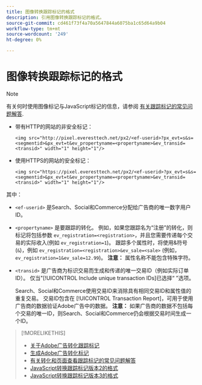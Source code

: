 ```yaml
---
title: 图像转换跟踪标记的格式
description: 引用图像转换跟踪标记的格式。
source-git-commit: cd461f73f4a70a5647844a6075ba1c65d64a9b04
workflow-type: tm+mt
source-wordcount: '249'
ht-degree: 0%

---
```


# 图像转换跟踪标记的格式

>[!NOTE]
>
>有关何时使用图像标记与JavaScript标记的信息，请参阅 [有关跟踪标记的常见问题解答](/help/search-social-commerce/tracking/faqs-conversion-page-view-tracking-tags.md).

* 带有HTTP的网站的非安全标记：

   ```
   <img src="http://pixel.everesttech.net/px2/<ef-userid>?px_evt=s&s=<segmentid>&px_evt=t&ev_propertyname=<propertyname>&ev_transid=<transid>" width="1" height="1"/>
   ```

* 使用HTTPS的网站的安全标记：

   ```
   <img src="https://pixel.everesttech.net/px2/<ef-userid>?px_evt=s&s=<segmentid>&px_evt=t&ev_propertyname=<propertyname>&ev_transid=<transid>" width="1" height="1"/>
   ```

其中：

* `<ef-userid>` 是Search、Social和Commerce分配给广告商的唯一数字用户ID。

* `<propertyname>` 是要跟踪的转化。 例如，如果您跟踪名为“注册”的转化，则标记将包括参数 `ev_registration=<registration>`，并且您需要传递每个交易的实际收入(例如 `ev_registration=1`)。 跟踪多个属性时，将使用&amp;符号(`&`)，例如 `ev_registration=<registration>&ev_sale=<sale>` (例如， `ev_registration=1&ev_sale=12.99`)。 **注意：**  属性名称不能包含特殊字符。

* `<transid>` 是广告商为标识交易而生成和传递的唯一交易ID（例如实际订单ID）。 仅当&quot;[!UICONTROL Include unique transaction IDs]已选择“ ”选项。

   Search、Social和Commerce使用交易ID来消除具有相同交易ID和属性值的重复交易。 交易ID包含在 [!UICONTROL Transaction Report]，可用于使用广告商的数据验证Adobe广告中的数据。 **注意：** 如果广告商的数据不包括每个交易的唯一ID，则Search、Social和Commerce仍会根据交易时间生成一个ID。

<!-- add more links -->

>[!MORELIKETHIS]
>
>* [关于Adobe广告转化跟踪标记](/help/search-social-commerce/tracking/conversion-tracking-advertising.md)
>* [生成Adobe广告转化标记](/help/search-social-commerce/tools/conversion-tag-generate.md)
>* [有关转化和页面查看跟踪标记的常见问题解答](/help/search-social-commerce/tracking/faqs-conversion-page-view-tracking-tags.md)
>* [JavaScript转换跟踪标记版本2的格式](format-conversion-tag-jsv2.md)
>* [JavaScript转换跟踪标记版本3的格式](format-conversion-tag-jsv3.md)

